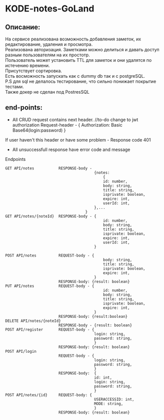 # KODE-notes-GoLand
## Описание:  
На сервисе реализована возможность добавления заметок, их редактирование, удаления и просмотра.  
Реализована авторизация. Заметками можно делиться и давать доступ разным пользователям на их простотр.  
Пользователь может установить TTL для заметок и они удалятся по истечению времени.  
Присутствует сортировка.  
Есть восможность запускать как с dummy db так и с postgreSQL.  
P.S для sql не делалось тестирование, что сильно понижает покрытие тестами.  
Также докер не сделан под PostresSQL  


## end-points:

* All CRUD request contains next header. //to-do change to jwt authorization 
Request-header - {
    Authorization: Basic Base64(login:password)
}

If user haven't this header or have some problem - Response code 401

* All unsuccessfull response have error code and message

 Endpoints
  
    GET API/notes           RESPONSE-body -   
                                            {notes:  
    											{  
												id: number,  
												body: string,  
												title: string,  
												isprivate: boolean,  
												expire: int,  
												userId: int,  
										    },...  
										}   
    GET API/notes/{noteId}  RESPONSE-body - {  
                                                id: number,  
												body: string,  
												title: string,  
												isprivate: boolean,  
												expire: int,  
												userId: int,  
											}  
    
    POST API/notes          REQUEST-body - {  
                                                body: string,  
												title: string,  
												isprivate: boolean,  
												expire: int,  
										    }  
				            RESPONSE-body: {result: boolean}  
    PUT API/notes           REQUEST-body - {  
												id: number,  
												body: string,
                                                title: string,  
												isprivate: boolean,  
												expire: int,  
										    }  
						    RESPONSE-body: {result:boolean}  
    DELETE API/notes/{noteId}   
                            RESPONSE-body - {result: boolean}  
    POST API/register       REQUEST-body - {  
											login: string,  
											password: string,  
	                                        }  
						    RESPONSE-body: {result: boolean}  
    POST API/login           
							REQUEST-body - {  
											login: string,  
											password: string, 
											}  
							RESPONSE-body:  {  
											id: int,   
											login: string, 
											password: string,  
											}  
    POST API/notes/{id}     REQUEST-body: {  
											USERACCESSID: int,  
											MODE: string,  
											}  
                            RESPONSE-body: {result: boolean}   

